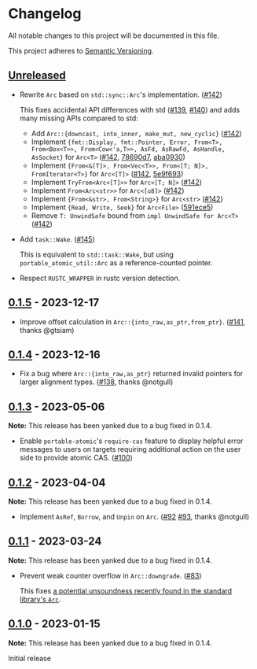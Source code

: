 # Changelog

All notable changes to this project will be documented in this file.

This project adheres to [Semantic Versioning](https://semver.org).

<!--
Note: In this file, do not use the hard wrap in the middle of a sentence for compatibility with GitHub comment style markdown rendering.
-->

## [Unreleased]

- Rewrite `Arc` based on `std::sync::Arc`'s implementation. ([#142](https://github.com/taiki-e/portable-atomic/pull/142))

  This fixes accidental API differences with std ([#139](https://github.com/taiki-e/portable-atomic/issues/139), [#140](https://github.com/taiki-e/portable-atomic/issues/140)) and adds many missing APIs compared to std:
  - Add `Arc::{downcast, into_inner, make_mut, new_cyclic}` ([#142](https://github.com/taiki-e/portable-atomic/pull/142))
  - Implement `{fmt::Display, fmt::Pointer, Error, From<T>, From<Box<T>>, From<Cow<'a,T>>, AsFd, AsRawFd, AsHandle, AsSocket}` for `Arc<T>` ([#142](https://github.com/taiki-e/portable-atomic/pull/142), [78690d7](https://github.com/taiki-e/portable-atomic/commit/78690d7cad3b394119ea147c5773f67806a6ac09), [aba0930](https://github.com/taiki-e/portable-atomic/commit/aba0930269d7075b81810b49bbbbb6c5edc85ea0))
  - Implement `{From<&[T]>, From<Vec<T>>, From<[T; N]>, FromIterator<T>}` for `Arc<[T]>` ([#142](https://github.com/taiki-e/portable-atomic/pull/142), [5e9f693](https://github.com/taiki-e/portable-atomic/commit/5e9f693dcb43c35187ca95ce1c824e0cb1d3c4f8))
  - Implement `TryFrom<Arc<[T]>>` for `Arc<[T; N]>` ([#142](https://github.com/taiki-e/portable-atomic/pull/142))
  - Implement `From<Arc<str>>` for `Arc<[u8]>` ([#142](https://github.com/taiki-e/portable-atomic/pull/142))
  - Implement `{From<&str>, From<String>}` for `Arc<str>` ([#142](https://github.com/taiki-e/portable-atomic/pull/142))
  - Implement `{Read, Write, Seek}` for `Arc<File>` ([591ece5](https://github.com/taiki-e/portable-atomic/commit/591ece5bde0f19f1895853791924ee55c51ee61e))
  - Remove `T: UnwindSafe` bound from `impl UnwindSafe for Arc<T>` ([#142](https://github.com/taiki-e/portable-atomic/pull/142))

- Add `task::Wake`. ([#145](https://github.com/taiki-e/portable-atomic/pull/145))

  This is equivalent to `std::task::Wake`, but using `portable_atomic_util::Arc` as a reference-counted pointer.

- Respect `RUSTC_WRAPPER` in rustc version detection.

## [0.1.5] - 2023-12-17

- Improve offset calculation in `Arc::{into_raw,as_ptr,from_ptr}`. ([#141](https://github.com/taiki-e/portable-atomic/pull/141), thanks @gtsiam)

## [0.1.4] - 2023-12-16

- Fix a bug where `Arc::{into_raw,as_ptr}` returned invalid pointers for larger alignment types. ([#138](https://github.com/taiki-e/portable-atomic/pull/138), thanks @notgull)

## [0.1.3] - 2023-05-06

**Note:** This release has been yanked due to a bug fixed in 0.1.4.

- Enable `portable-atomic`'s `require-cas` feature to display helpful error messages to users on targets requiring additional action on the user side to provide atomic CAS. ([#100](https://github.com/taiki-e/portable-atomic/pull/100))

## [0.1.2] - 2023-04-04

**Note:** This release has been yanked due to a bug fixed in 0.1.4.

- Implement `AsRef`, `Borrow`, and `Unpin` on `Arc`. ([#92](https://github.com/taiki-e/portable-atomic/pull/92) [#93](https://github.com/taiki-e/portable-atomic/pull/93), thanks @notgull)

## [0.1.1] - 2023-03-24

**Note:** This release has been yanked due to a bug fixed in 0.1.4.

- Prevent weak counter overflow in `Arc::downgrade`. ([#83](https://github.com/taiki-e/portable-atomic/pull/83))

  This fixes [a potential unsoundness recently found in the standard library's `Arc`](https://github.com/rust-lang/rust/issues/108706).

## [0.1.0] - 2023-01-15

**Note:** This release has been yanked due to a bug fixed in 0.1.4.

Initial release

[Unreleased]: https://github.com/taiki-e/portable-atomic/compare/portable-atomic-util-0.1.5...HEAD
[0.1.5]: https://github.com/taiki-e/portable-atomic/compare/portable-atomic-util-0.1.4...portable-atomic-util-0.1.5
[0.1.4]: https://github.com/taiki-e/portable-atomic/compare/portable-atomic-util-0.1.3...portable-atomic-util-0.1.4
[0.1.3]: https://github.com/taiki-e/portable-atomic/compare/portable-atomic-util-0.1.2...portable-atomic-util-0.1.3
[0.1.2]: https://github.com/taiki-e/portable-atomic/compare/portable-atomic-util-0.1.1...portable-atomic-util-0.1.2
[0.1.1]: https://github.com/taiki-e/portable-atomic/compare/portable-atomic-util-0.1.0...portable-atomic-util-0.1.1
[0.1.0]: https://github.com/taiki-e/portable-atomic/releases/tag/portable-atomic-util-0.1.0
